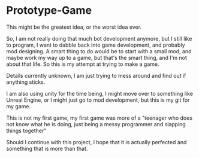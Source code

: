 # Prototype-Game
This might be the greatest idea, or the worst idea ever. 


So, I am not really doing that much bot development anymore, but I still like to program, I want to dabble back into game development, and probably mod designing. A smart thing to do would be to start with a small mod, and maybe work my way up to a game, but that's the smart thing, and I'm not about that life. So this is my attempt at trying to make a game.

Details currently unknown, I am just trying to mess around and find out if anything sticks.

I am also using unity for the time being, I might move over to something like Unreal Engine, or I might just go to mod development, but this is my git for my game.

This is not my first game, my first game was more of a "teenager who does not know what he is doing, just being a messy programmer and slapping things together"

Should I continue with this project, I hope that it is actually perfected and something that is more than that.
